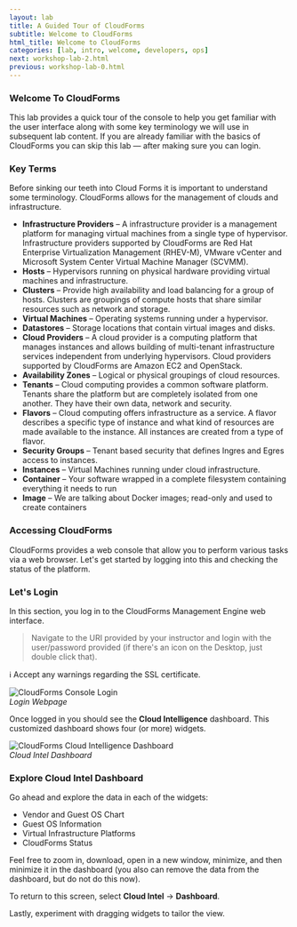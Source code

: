 ```yaml
---
layout: lab
title: A Guided Tour of CloudForms
subtitle: Welcome to CloudForms
html_title: Welcome to CloudForms
categories: [lab, intro, welcome, developers, ops]
next: workshop-lab-2.html
previous: workshop-lab-0.html
---
```


### Welcome To CloudForms
This lab provides a quick tour of the console to help you get familiar with the user interface along with some key terminology we will use in subsequent lab content.  If you are already familiar with the basics of CloudForms you can skip this lab — after making sure you can login.

### Key Terms
Before sinking our teeth into Cloud Forms it is important to understand some terminology. CloudForms allows for the management of clouds and infrastructure.

* **Infrastructure Providers** – A infrastructure provider is a management platform for managing virtual machines from a single type of hypervisor. Infrastructure providers supported by CloudForms are Red Hat Enterprise Virtualization Management (RHEV-M), VMware vCenter and Microsoft System Center Virtual Machine Manager (SCVMM).
* **Hosts** – Hypervisors running on physical hardware providing virtual machines and infrastructure.
* **Clusters** – Provide high availability and load balancing for a group of hosts. Clusters are groupings of compute hosts that share similar resources such as network and storage.
* **Virtual Machines** – Operating systems running under a hypervisor.
* **Datastores** – Storage locations that contain virtual images and disks.
* **Cloud Providers** – A cloud provider is a computing platform that manages instances and allows building of multi-tenant infrastructure services independent from underlying hypervisors. Cloud providers supported by CloudForms are Amazon EC2 and OpenStack.
* **Availability Zones** – Logical or physical groupings of cloud resources.
* **Tenants** – Cloud computing provides a common software platform. Tenants share the platform but are completely isolated from one another. They have their own data, network and security.
* **Flavors** – Cloud computing offers infrastructure as a service. A flavor describes a specific type of instance and what kind of resources are made available to the instance. All instances are created from a type of flavor.
* **Security Groups** – Tenant based security that defines Ingres and Egres access to instances.
* **Instances** – Virtual Machines running under cloud infrastructure.
* **Container** – Your software wrapped in a complete filesystem containing everything it needs to run
* **Image** – We are talking about Docker images; read-only and used to create containers

### Accessing CloudForms
CloudForms provides a web console that allow you to perform various tasks via a web browser. Let's get started by logging into this and checking the status of the platform.

### Let's Login

In this section, you log in to the CloudForms Management Engine web interface.

> Navigate to the URI provided by your instructor and login with the user/password provided (if there's an icon on the Desktop, just double click that).

:information_source: Accept any warnings regarding the SSL certificate.

<img alt="CloudForms Console Login" src="{{ site.baseurl }}/www-default/screenshots/cfme-login.png" /><br/>
*Login Webpage*

Once logged in you should see the **Cloud Intelligence** dashboard. This customized dashboard shows four (or more) widgets.

<img alt="CloudForms Cloud Intelligence Dashboard" src="{{ site.baseurl }}/www-default/screenshots/cfme-dashboard-cloud-intel.png" /><br/>
*Cloud Intel Dashboard*

### Explore Cloud Intel Dashboard

Go ahead and explore the data in each of the widgets:
- Vendor and Guest OS Chart
- Guest OS Information
- Virtual Infrastructure Platforms
- CloudForms Status

Feel free to zoom in, download, open in a new window, minimize, and then minimize it in the dashboard (you also can remove the data from the dashboard, but do not do this now).

To return to this screen, select **Cloud Intel** → **Dashboard**.

Lastly, experiment with dragging widgets to tailor the view.
